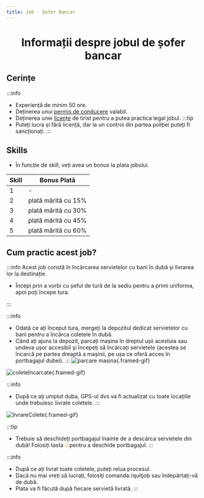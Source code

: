 ```yaml
---
title: Job - Șofer Bancar
---
```


<script setup> 
    import KeyIcon from '../.vitepress/components/KeyIcon.vue'
</script>

# <span class="title-font"><center>Informații despre jobul de șofer bancar</center></span>

## <span class="header-font">Cerințe</span>

:::info
- Experiență de minim 50 ore.
- Deținerea unui [permis de conducere](/general/scoala) valabil.
- Deținerea unei [licențe](/general/licente) de tirist pentru a putea practica legal jobul.
:::tip
- Puteți lucra și fără licență, dar la un control din partea poliției puteți fi sancționați.
:::

## <span class="header-font">Skills</span>

- În funcție de skill, veți avea un bonus la plata jobului.

| Skill                | Bonus Plată              |
| -------------------  | -------------------      |
| 1                    | -                        |
| 2                    | plată mărită cu 15%      |
| 3                    | plată mărită cu 30%      |
| 4                    | plată mărită cu 45%      |
| 5                    | plată mărită cu 60%      |

## <span class="header-font"> Cum practic acest job? </span>
:::info
Acest job constă în încărcarea servietelor cu bani în dubă și livrarea lor la destinație.

- Începi prin a vorbi cu șeful de tură de la sediu pentru a primi uniforma, apoi poți începe tura.
<!-- :::details NPC TODO
![](https://i.imgur.com/Y70TgIY.png){.framed-photo}
::: -->

<!-- To Remove this points -->
:::

:::info
- Odată ce ați început tura, mergeți la depozitul dedicat servietelor cu bani pentru a încărca coletele în dubă.
- Când ați ajuns la depozit, parcați mașina în dreptul ușii acestuia sau undeva ușor accesibil și începeți să încărcați servietele (acestea se încarcă pe partea dreaptă a mașinii, pe ușa ce oferă acces în portbagajul dubei).
:::
![parcare masina](https://i.imgur.com/rYblMB5.gif){.framed-gif}

![coleteIncarcate](https://i.imgur.com/Ro6XTaO.gif){.framed-gif}

:::info
- După ce ați umplut duba, GPS-ul dvs va fi actualizat cu toate locațiile unde trebuiesc livrate coletele.
:::

![livrareColete](https://i.imgur.com/ASosZSh.gif){.framed-gif}

:::tip
- Trebuie să deschideți portbagajul înainte de a descărca servietele din dubă! Folosiți tasta <span style="color:orange">J</span> pentru a deschide portbagajul.
:::

:::info
- După ce ați livrat toate coletele, puteți relua procesul.
- Dacă nu mai vreți să lucrați, folosiți comanda /quitjob sau îndepărtați-vă de dubă.
- Plata va fi făcută după fiecare servietă livrată.
:::